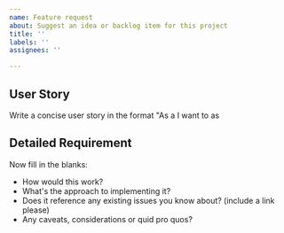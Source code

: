 ```yaml
---
name: Feature request
about: Suggest an idea or backlog item for this project
title: ''
labels: ''
assignees: ''

---
```


## User Story

Write a concise user story in the format "As a <role> I want to <do something useful> as <reasons for including this>

## Detailed Requirement

Now fill in the blanks:

* How would this work?
* What's the approach to implementing it?
* Does it reference any existing issues you know about? (include a link please)
* Any caveats, considerations or quid pro quos?
